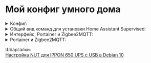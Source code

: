 # Мой конфиг умного дома

<details>
  <summary>Конфиг:</summary>
  
**Железо**:   Gigabyte Brix GB-BACE-3160 + Zigbee2MQTT (SONOFF Zigbee 3.0 USB Dongle)+ MQTT + Xiaomi Gateway 3;  
**Zigbee2MQTT**: 15 устройств (отопление, выключатели, теплый пол);  
**Xiaomi Gateway 3**: 16 устройств (датчики Xiaomi);  
**Passive BLE**: около 5 устройств;  
**Wifi**: Smartmi Humidifier, Philips Light Bulb, WLED подсветка, камера Tapo С110;  
**ADB**: Amazon Fire 4k max, Sberbox.
</details>  

<details>
  <summary>Общий вид команд для установки Home Assistant Supervised:</summary>
  
```bash
curl https://raw.githubusercontent.com/home-assistant/supervised-installer/master/installer.sh > installer.sh
sudo chmod +x ./installer.sh
sudo bash -x ./installer.sh -s -- -p /home/artur -d $PREFIX/smarthome/hassio
```
Частный конфиг для Ubuntu:

```bash
curl https://raw.githubusercontent.com/home-assistant/supervised-installer/master/installer.sh | bash -x ./installer.sh -s -- -p /home/artur/smarthome -d $PREFIX/hassio
```
Частный конфиг Debian 10 (в настоящее время работает):
```bash
curl -sL https://raw.githubusercontent.com/home-assistant/supervised-installer/master/installer.sh | bash -s -  -d /home/artur/smarthome/hassio
```

</details> 

<details>
  <summary>Интерфейс, Portainer и Zigbee2MQTT:</summary>
  
![alt text](https://github.com/balsis/pics/blob/main/Home%20Assistant%20-%20GUI.gif)
</details> 

<details>  
  <summary>Portainer и Zigbee2MQTT:</summary>
  
![alt text](https://github.com/balsis/pics/blob/main/docker.PNG)  
![alt text](https://github.com/balsis/pics/blob/main/z2m.JPG) 

</details> 
 
Шпаргалки:  
[Настройка NUT для IPPON 650 UPS с USB в Debian 10](https://github.com/balsis/homeassistant/blob/main/nut.md)


